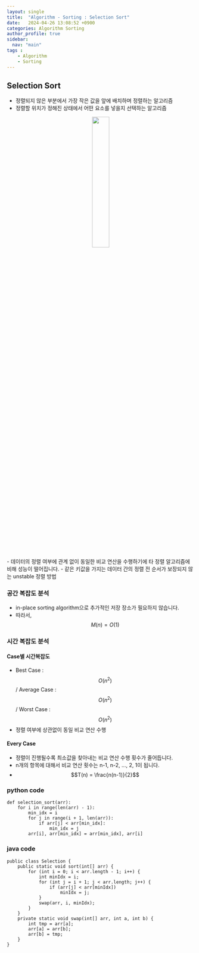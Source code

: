 ```yaml
---
layout: single
title:  "Algorithm - Sorting : Selection Sort"
date:   2024-04-26 13:08:52 +0900
categories: Algorithm Sorting
author_profile: true
sidebar:
  nav: "main"
tags : 
    - Algorithm
    - Sorting
---
```

## Selection Sort
- 정렬되지 않은 부분에서 가장 작은 값을 앞에 배치하며 정렬하는 알고리즘
- 정렬할 위치가 정해진 상태에서 어떤 요소를 넣을지 선택하는 알고리즘
<p align='center'><img src = "https://github.com/Bomin-Seo/Study/assets/94039896/a91e9655-8f3b-41d8-9b9d-4f66645cae8e" height="30%" width = "30%"/></p>
- 데이터의 정렬 여부에 관계 없이 동일한 비교 연산을 수행하기에 타 정렬 알고리즘에 비해 성능이 떨어집니다.
- 같은 키값을 가지는 데이터 간의 정렬 전 순서가 보장되지 않는 unstable 정렬 방법

### 공간 복잡도 분석
- in-place sorting algorithm으로 추가적인 저장 장소가 필요하지 않습니다.
- 따라서, $$M(n) = O(1)$$

### 시간 복잡도 분석

#### Case별 시간복잡도
- Best Case : $$O(n^2)$$  /   Average Case : $$O(n^2)$$   /   Worst Case : $$O(n^2)$$
- 정렬 여부에 상관없이 동일 비교 연산 수행

#### Every Case
- 정렬이 진행될수록 최소값을 찾아내는 비교 연산 수행 횟수가 줄어듭니다. 
- n개의 항목에 대해서 비교 연산 횟수는 n-1, n-2, ..., 2, 1이 됩니다.
- $$T(n) = \frac{n(n-1)}{2}$$

### python code 
```
def selection_sort(arr):
    for i in range(len(arr) - 1):
        min_idx = i
        for j in range(i + 1, len(arr)):
            if arr[j] < arr[min_idx]:
                min_idx = j
        arr[i], arr[min_idx] = arr[min_idx], arr[i]
```

### java code
```
public class Selection {
    public static void sort(int[] arr) {
        for (int i = 0; i < arr.length - 1; i++) {
            int minIdx = i;
            for (int j = i + 1; j < arr.length; j++) {
                if (arr[j] < arr[minIdx])
                    minIdx = j;
            }
            swap(arr, i, minIdx);
        }
    }
    private static void swap(int[] arr, int a, int b) {
        int tmp = arr[a];
        arr[a] = arr[b];
        arr[b] = tmp;
    }
}
```